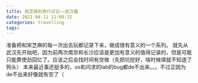 ```yaml
---
title: 和芝麻的旅行日记——武汉篇
date: 2021-04-11 11:08:32
categories: travelling
tags:
---
```


准备把和宋芝麻的每一次出去玩都记录下来，做成很有意义的一个系列。
就先从武汉先开始吧，因为前两次南京和长沙应该是更加有意义的值得记录的，但是可能只能靠使劲回忆了。应该之后会找时间有空做（先把坑挖好，啥时候填就不知道了狗头）
本来最近事还挺多的，os和问求的lab的bug都de不出来。。。不过正因为de不出来好像就有空了（
